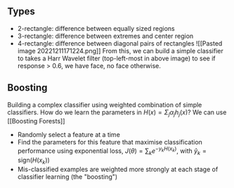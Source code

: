 ## Types
- 2-rectangle: difference between equally sized regions
- 3-rectangle: difference between extremes and center region
- 4-rectangle: difference between diagonal pairs of rectangles
![[Pasted image 20221211171224.png]]
From this, we can build a simple classifier to takes a Harr Wavelet filter (top-left-most in above image) to see if response > 0.6, we have face, no face otherwise. 
## Boosting
Building a complex classifier using weighted combination of simple classifiers. 
How do we learn the parameters in $H(x)=\Sigma_j \alpha_j h_j (x)$? We can use [[Boosting Forests]]
- Randomly select a feature at a time
- Find the parameters for this feature that maximise classification performance using exponential loss, $J(\theta)=\sum_ke^{-y_kH(x_k)}$, with $\hat y_k=\text{sign}(H(x_k))$
- Mis-classified examples are weighted more strongly at each stage of classifier learning (the "boosting")